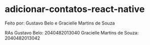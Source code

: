# adicionar-contatos-react-native
Feito por: Gustavo Belo e Gracielle Martins de Souza

RAs
Gustavo Belo: 2040482013040
Gracielle Martins de Souza: 2040482013042
